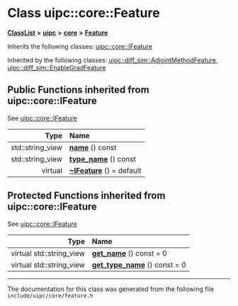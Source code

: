 

# Class uipc::core::Feature



[**ClassList**](annotated.md) **>** [**uipc**](namespaceuipc.md) **>** [**core**](namespaceuipc_1_1core.md) **>** [**Feature**](classuipc_1_1core_1_1_feature.md)








Inherits the following classes: [uipc::core::IFeature](classuipc_1_1core_1_1_i_feature.md)


Inherited by the following classes: [uipc::diff\_sim::AdjointMethodFeature](classuipc_1_1diff__sim_1_1_adjoint_method_feature.md),  [uipc::diff\_sim::EnableGradFeature](classuipc_1_1diff__sim_1_1_enable_grad_feature.md)






















































## Public Functions inherited from uipc::core::IFeature

See [uipc::core::IFeature](classuipc_1_1core_1_1_i_feature.md)

| Type | Name |
| ---: | :--- |
|  std::string\_view | [**name**](classuipc_1_1core_1_1_i_feature.md#function-name) () const<br> |
|  std::string\_view | [**type\_name**](classuipc_1_1core_1_1_i_feature.md#function-type_name) () const<br> |
| virtual  | [**~IFeature**](classuipc_1_1core_1_1_i_feature.md#function-ifeature) () = default<br> |
















































## Protected Functions inherited from uipc::core::IFeature

See [uipc::core::IFeature](classuipc_1_1core_1_1_i_feature.md)

| Type | Name |
| ---: | :--- |
| virtual std::string\_view | [**get\_name**](classuipc_1_1core_1_1_i_feature.md#function-get_name) () const = 0<br> |
| virtual std::string\_view | [**get\_type\_name**](classuipc_1_1core_1_1_i_feature.md#function-get_type_name) () const = 0<br> |







------------------------------
The documentation for this class was generated from the following file `include/uipc/core/feature.h`

